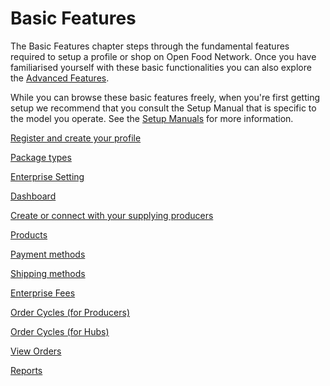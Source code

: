 # Basic Features

The Basic Features chapter steps through the fundamental features required to setup a profile or shop on Open Food Network. Once you have familiarised yourself with these basic functionalities you can also explore the [Advanced Features](../advanced-features/).

While you can browse these basic features freely, when you're first getting setup we recommend that you consult the Setup Manual that is specific to the model you operate. See the [Setup Manuals](../setup-manuals/) for more information.

[Register and create your profile](register-and-create-your-profile.md)

[Package types](package-types.md)

[Enterprise Setting](enterprise-settings.md)

[Dashboard](dashboard.md)

[Create or connect with your supplying producers](create-or-connect-with-your-supplying-producers.md)

[Products](products.md)

[Payment methods](payment-methods.md)

[Shipping methods](shipping-methods.md)

[Enterprise Fees](enterprise-fees.md)

[Order Cycles \(for Producers\)](order-cycles-for-producers.md)

[Order Cycles \(for Hubs\)](order-cycles-for-hubs.md)

[View Orders](../advanced-features/orders/)

[Reports](reports.md)

